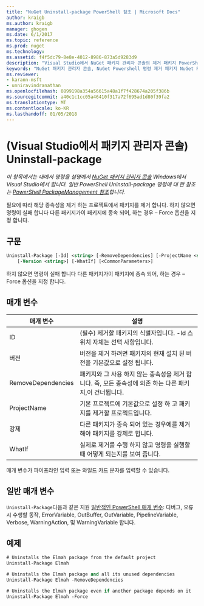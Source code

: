 ```yaml
---
title: "NuGet Uninstall-package PowerShell 참조 | Microsoft Docs"
author: kraigb
ms.author: kraigb
manager: ghogen
ms.date: 6/1/2017
ms.topic: reference
ms.prod: nuget
ms.technology: 
ms.assetid: f4f5dc79-8e8e-4012-8986-873a5d9283d9
description: "Visual Studio에서 NuGet 패키지 관리자 콘솔의 제거 패키지 PowerShell 명령에 대 한 참조입니다."
keywords: "NuGet 패키지 관리자 콘솔, NuGet Powershell 명령 제거 패키지 NuGet Powershell 참조"
ms.reviewer:
- karann-msft
- unniravindranathan
ms.openlocfilehash: 0899198a354a56615a48a1f7f428674a205f386b
ms.sourcegitcommit: a40c1c1cc05a46410f317a72f695ad1d80f39fa2
ms.translationtype: MT
ms.contentlocale: ko-KR
ms.lasthandoff: 01/05/2018
---
```

# <a name="uninstall-package-package-manager-console-in-visual-studio"></a>(Visual Studio에서 패키지 관리자 콘솔) Uninstall-package

*이 항목에서는 내에서 명령을 설명에서 [NuGet 패키지 관리자 콘솔](Package-Manager-Console.md) Windows에서 Visual Studio에서 합니다. 일반 PowerShell Uninstall-package 명령에 대 한 참조는 [PowerShell PackageManagement 참조](/powershell/module/packagemanagement/?view=powershell-6)합니다.*

필요에 따라 해당 종속성을 제거 하는 프로젝트에서 패키지를 제거 합니다. 하지 않으면 명령이 실패 합니다 다른 패키지가이 패키지에 종속 되어, 하는 경우 – Force 옵션을 지정 합니다.

## <a name="syntax"></a>구문

```ps
Uninstall-Package [-Id] <string> [-RemoveDependencies] [-ProjectName <string>] [-Force]
    [-Version <string>] [-WhatIf] [<CommonParameters>]
```

하지 않으면 명령이 실패 합니다 다른 패키지가이 패키지에 종속 되어, 하는 경우 – Force 옵션을 지정 합니다.

## <a name="parameters"></a>매개 변수

| 매개 변수 | 설명 |
| --- | --- |
| ID | (필수) 제거할 패키지의 식별자입니다. -Id 스위치 자체는 선택 사항입니다. |
| 버전 | 버전을 제거 하려면 패키지의 현재 설치 된 버전을 기본값으로 설정 됩니다. |
| RemoveDependencies | 패키지와 그 사용 하지 않는 종속성을 제거 합니다. 즉, 모든 종속성에 의존 하는 다른 패키지,이 건너뜁니다. |
| ProjectName | 기본 프로젝트에 기본값으로 설정 하 고 패키지를 제거할 프로젝트입니다. |
| 강제 | 다른 패키지가 종속 되어 있는 경우에를 제거 해야 패키지를 강제로 합니다. |
| WhatIf | 실제로 제거를 수행 하지 않고 명령을 실행할 때 어떻게 되는지를 보여 줍니다. |

매개 변수가 파이프라인 입력 또는 와일드 카드 문자를 입력할 수 있습니다.

## <a name="common-parameters"></a>일반 매개 변수

`Uninstall-Package`다음과 같은 지원 [일반적인 PowerShell 매개 변수](http://go.microsoft.com/fwlink/?LinkID=113216): 디버그, 오류 시 수행할 동작, ErrorVariable, OutBuffer, OutVariable, PipelineVariable, Verbose, WarningAction, 및 WarningVariable 합니다.

## <a name="examples"></a>예제

```ps
# Uninstalls the Elmah package from the default project
Uninstall-Package Elmah

# Uninstalls the Elmah package and all its unused dependencies
Uninstall-Package Elmah -RemoveDependencies 

# Uninstalls the Elmah package even if another package depends on it
Uninstall-Package Elmah -Force
```
